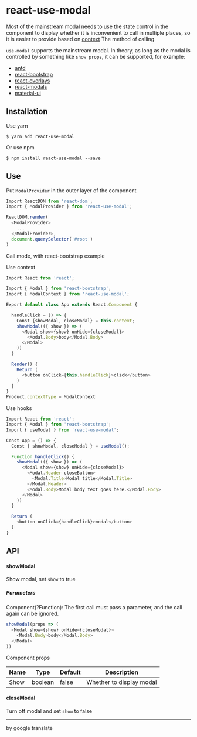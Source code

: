 # react-use-modal

Most of the mainstream modal needs to use the state control in the component to display whether it is inconvenient to call in multiple places, so it is easier to provide based on [context](https://reactjs.org/docs/context.html#api) The method of calling.

`use-modal` supports the mainstream modal. In theory, as long as the modal is controlled by something like `show props`, it can be supported, for example:
- [antd](https://github.com/ant-design/ant-design)
- [react-bootstrap](https://react-bootstrap.github.io/components/modal/)
- [react-overlays](https://github.com/react-bootstrap/react-overlays)
- [react-modals](https://github.com/reactjs/react-modal)
- [material-ui](https://material-ui.com/utils/modal/)

## Installation

Use yarn
```
$ yarn add react-use-modal
```
Or use npm
```
$ npm install react-use-modal --save
```

## Use

Put `ModalProvider` in the outer layer of the component
```js
Import ReactDOM from 'react-dom';
Import { ModalProvider } from 'react-use-modal';

ReactDOM.render(
  <ModalProvider>
    ...
  </ModalProvider>,
  document.querySelector('#root')
)
```
Call mode, with react-bootstrap example

Use context
```js
Import React from 'react';

Import { Modal } from 'react-bootstrap';
Import { ModalContext } from 'react-use-modal';

Export default class App extends React.Component {

  handleClick = () => {
    Const {showModal, closeModal} = this.context;
    showModal(({ show }) => (
      <Modal show={show} onHide={closeModal}>
        <Modal.Body>body</Modal.Body>
      </Modal>
    ))
  }

  Render() {
    Return (
      <button onClick={this.handleClick}>click</button>
    )
  }
}
Product.contextType = ModalContext
```
Use hooks
```js
Import React from 'react';
Import { Modal } from 'react-bootstrap';
Import { useModal } from 'react-use-modal';

Const App = () => {
  Const { showModal, closeModal } = useModal();

  Function handleClick() {
    showModal(({ show }) => (
      <Modal show={show} onHide={closeModal}>
        <Modal.Header closeButton>
          <Modal.Title>Modal title</Modal.Title>
        </Modal.Header>
        <Modal.Body>Modal body text goes here.</Modal.Body>
      </Modal>
    ))
  }

  Return (
    <button onClick={handleClick}>modal</button>
  )
}
```

## API

#### showModal
Show modal, set `show` to true

##### Parameters
Component(?Function):
The first call must pass a parameter, and the call again can be ignored.
```js
showModal(props => (
  <Modal show={show} onHide={closeModal}>
    <Modal.Body>body</Modal.Body>
  </Modal>
))
```

Component props

Name|Type|Default|Description
-|-|-|-
Show|boolean|false| Whether to display modal

#### closeModal
Turn off modal and set `show` to false

---
by google translate
